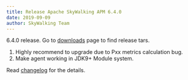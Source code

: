 ```yaml
---
title: Release Apache SkyWalking APM 6.4.0
date: 2019-09-09
author: SkyWalking Team
---
```


6.4.0 release. Go to [downloads](/downloads) page to find release tars.

1. Highly recommend to upgrade due to Pxx metrics calculation bug.
1. Make agent working in JDK9+ Module system.

Read [changelog](https://github.com/apache/skywalking/blob/master/CHANGES.md) for the details.
